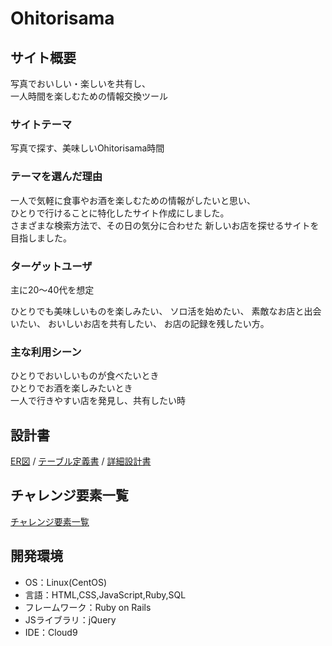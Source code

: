 # Ohitorisama

## サイト概要
写真でおいしい・楽しいを共有し、  
一人時間を楽しむための情報交換ツール

### サイトテーマ
写真で探す、美味しいOhitorisama時間

### テーマを選んだ理由
一人で気軽に食事やお酒を楽しむための情報がしたいと思い、  
ひとりで行けることに特化したサイト作成にしました。  
さまざまな検索方法で、その日の気分に合わせた
新しいお店を探せるサイトを目指しました。

### ターゲットユーザ
主に20～40代を想定

ひとりでも美味しいものを楽しみたい、 
ソロ活を始めたい、
素敵なお店と出会いたい、
おいしいお店を共有したい、
お店の記録を残したい方。

### 主な利用シーン
ひとりでおいしいものが食べたいとき  
ひとりでお酒を楽しみたいとき  
一人で行きやすい店を発見し、共有したい時

## 設計書
[ER図](https://app.diagrams.net/#G120VELJeHWzVP9ikMH_gNlI2Hm1kmwotm) / [テーブル定義書](https://docs.google.com/spreadsheets/d/1X2m4--OhGo-udLdgg2Ti3hiOds6uG1aofqfEk9Qn7Rw/edit#gid=0) / [詳細設計書](https://docs.google.com/spreadsheets/d/1ax1ASPWxX8YRhjrtDPhbMeRb6cbMNh6NEozthiKesP4/edit?copiedFromTrash#gid=0)

## チャレンジ要素一覧
[チャレンジ要素一覧](https://docs.google.com/spreadsheets/d/19xQuzTlbWyR9p3nvhVPTxsUzukH8muMpeUkeUNpCWEY/edit#gid=0)

## 開発環境
- OS：Linux(CentOS)
- 言語：HTML,CSS,JavaScript,Ruby,SQL
- フレームワーク：Ruby on Rails
- JSライブラリ：jQuery
- IDE：Cloud9


